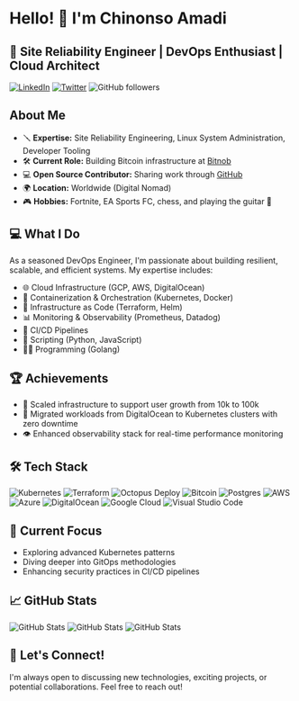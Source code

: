 # Hello! 👋 I'm Chinonso Amadi

## 🚀 Site Reliability Engineer | DevOps Enthusiast | Cloud Architect

[![LinkedIn](https://img.shields.io/badge/-LinkedIn-%233781da)](https://www.linkedin.com/in/justice-amadi/)
[![Twitter](https://img.shields.io/badge/-Twitter-%231DA1F2)](https://www.twitter.com/jackhoudini__)
![GitHub followers](https://img.shields.io/github/followers/NonsoAmadi10?label=Follow&style=social)

## About Me

- 🪛 **Expertise:** Site Reliability Engineering, Linux System Administration, Developer Tooling
- 🛠️ **Current Role:** Building Bitcoin infrastructure at [Bitnob](https://github.com/bitnob)
- 💻 **Open Source Contributor:** Sharing work through [GitHub](https://github.com/NonsoAmadi10?tab=repositories&type=source)
- 🌍 **Location:** Worldwide (Digital Nomad)
- 🎮 **Hobbies:** Fortnite, EA Sports FC, chess, and playing the guitar 🎸

## 💻 What I Do

As a seasoned DevOps Engineer, I'm passionate about building resilient, scalable, and efficient systems. My expertise includes:

- 🌐 Cloud Infrastructure (GCP, AWS, DigitalOcean)
- 🐳 Containerization & Orchestration (Kubernetes, Docker)
- 🔧 Infrastructure as Code (Terraform, Helm)
- 📊 Monitoring & Observability (Prometheus, Datadog)
- 🚀 CI/CD Pipelines
- 🐍 Scripting (Python, JavaScript)
- 🧑‍💻 Programming (Golang)

## 🏆 Achievements

- 🚀 Scaled infrastructure to support user growth from 10k to 100k
- 🔄 Migrated workloads from DigitalOcean to Kubernetes clusters with zero downtime
- 👁️ Enhanced observability stack for real-time performance monitoring

## 🛠️ Tech Stack
![Kubernetes](https://img.shields.io/badge/kubernetes-%23326ce5.svg?style=for-the-badge&logo=kubernetes&logoColor=white)
![Terraform](https://img.shields.io/badge/terraform-%235835CC.svg?style=for-the-badge&logo=terraform&logoColor=white)
![Octopus Deploy](https://img.shields.io/badge/octopus%20deploy-0D80D8?style=for-the-badge&logo=octopusdeploy&logoColor=white)
![Bitcoin](https://img.shields.io/badge/Bitcoin-000?style=for-the-badge&logo=bitcoin&logoColor=white)
![Postgres](https://img.shields.io/badge/postgres-%23316192.svg?style=for-the-badge&logo=postgresql&logoColor=white)
![AWS](https://img.shields.io/badge/AWS-%23FF9900.svg?style=for-the-badge&logo=amazon-aws&logoColor=white)
![Azure](https://img.shields.io/badge/azure-%230072C6.svg?style=for-the-badge&logo=microsoftazure&logoColor=white)
![DigitalOcean](https://img.shields.io/badge/DigitalOcean-%230167ff.svg?style=for-the-badge&logo=digitalOcean&logoColor=white)
![Google Cloud](https://img.shields.io/badge/GoogleCloud-%234285F4.svg?style=for-the-badge&logo=google-cloud&logoColor=white)
![Visual Studio Code](https://img.shields.io/badge/Visual%20Studio%20Code-0078d7.svg?style=for-the-badge&logo=visual-studio-code&logoColor=white)

## 🌱 Current Focus

- Exploring advanced Kubernetes patterns
- Diving deeper into GitOps methodologies
- Enhancing security practices in CI/CD pipelines

## 📈 GitHub Stats
![GitHub Stats](https://github-readme-stats.vercel.app/api?username=NonsoAmadi10&theme=gruvbox&show_icons=true&hide_border=true&count_private=true)
![GitHub Stats](https://github-readme-stats.vercel.app/api/top-langs/?username=NonsoAmadi10&theme=gruvbox&show_icons=true&hide_border=true&layout=compact)
![GitHub Stats](https://github-readme-streak-stats.herokuapp.com/?user=NonsoAmadi10&theme=gruvbox&hide_border=true)


## 🤝 Let's Connect!

I'm always open to discussing new technologies, exciting projects, or potential collaborations. Feel free to reach out!

